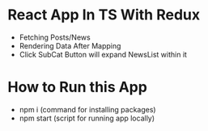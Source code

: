 # React App In TS With Redux

- Fetching Posts/News
- Rendering Data After Mapping
- Click SubCat Button will expand NewsList within it

# How to Run this App

- npm i (command for installing packages)
- npm start (script for running app locally)
